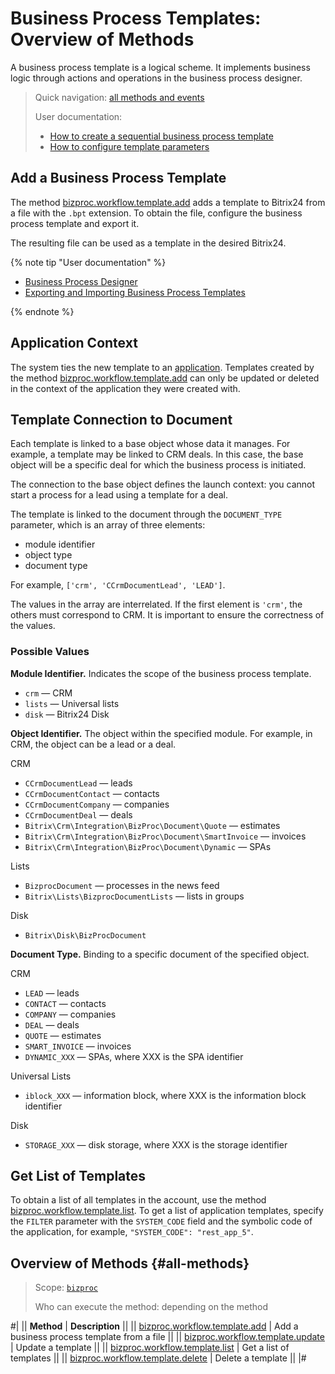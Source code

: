 # Business Process Templates: Overview of Methods

A business process template is a logical scheme. It implements business logic through actions and operations in the business process designer.

> Quick navigation: [all methods and events](#all-methods) 
> 
> User documentation: 
> - [How to create a sequential business process template](https://helpdesk.bitrix24.com/open/6034961/)
> - [How to configure template parameters](https://helpdesk.bitrix24.com/open/22522520/)

## Add a Business Process Template

The method [bizproc.workflow.template.add](./bizproc-workflow-template-add.md) adds a template to Bitrix24 from a file with the `.bpt` extension. To obtain the file, configure the business process template and export it.

The resulting file can be used as a template in the desired Bitrix24.

{% note tip "User documentation" %}

-  [Business Process Designer](https://helpdesk.bitrix24.com/open/6035031/)
-  [Exporting and Importing Business Process Templates](https://helpdesk.bitrix24.com/open/8605753/)

{% endnote %}

## Application Context

The system ties the new template to an [application](../../../settings/app-installation/index.md). Templates created by the method [bizproc.workflow.template.add](./bizproc-workflow-template-add.md) can only be updated or deleted in the context of the application they were created with.

## Template Connection to Document

Each template is linked to a base object whose data it manages. For example, a template may be linked to CRM deals. In this case, the base object will be a specific deal for which the business process is initiated.

The connection to the base object defines the launch context: you cannot start a process for a lead using a template for a deal.

The template is linked to the document through the `DOCUMENT_TYPE` parameter, which is an array of three elements:

-  module identifier
-  object type
-  document type

For example, `['crm', 'CCrmDocumentLead', 'LEAD']`.

The values in the array are interrelated. If the first element is `'crm'`, the others must correspond to CRM. It is important to ensure the correctness of the values.

### Possible Values

**Module Identifier.** Indicates the scope of the business process template.

-  `crm` — CRM
-  `lists` — Universal lists
-  `disk` — Bitrix24 Disk

**Object Identifier.** The object within the specified module. For example, in CRM, the object can be a lead or a deal.

CRM
-  `CCrmDocumentLead` — leads
-  `CCrmDocumentContact` — contacts
-  `CCrmDocumentCompany` — companies
-  `CCrmDocumentDeal` — deals
-  `Bitrix\Crm\Integration\BizProc\Document\Quote` — estimates
-  `Bitrix\Crm\Integration\BizProc\Document\SmartInvoice` — invoices
-  `Bitrix\Crm\Integration\BizProc\Document\Dynamic` — SPAs

Lists
-  `BizprocDocument` — processes in the news feed
-  `Bitrix\Lists\BizprocDocumentLists` — lists in groups

Disk
-  `Bitrix\Disk\BizProcDocument`

**Document Type.** Binding to a specific document of the specified object.

CRM
-  `LEAD` — leads
-  `CONTACT` — contacts
-  `COMPANY` — companies
-  `DEAL` — deals
-  `QUOTE` — estimates
-  `SMART_INVOICE` — invoices
-  `DYNAMIC_XXX` — SPAs, where XXX is the SPA identifier

Universal Lists
-  `iblock_XXX` — information block, where XXX is the information block identifier

Disk
-  `STORAGE_XXX` — disk storage, where XXX is the storage identifier

## Get List of Templates

To obtain a list of all templates in the account, use the method [bizproc.workflow.template.list](./bizproc-workflow-template-list.html). To get a list of application templates, specify the `FILTER` parameter with the `SYSTEM_CODE` field and the symbolic code of the application, for example, `"SYSTEM_CODE": "rest_app_5"`.

## Overview of Methods {#all-methods}

> Scope: [`bizproc`](../../scopes/permissions.md)
>
> Who can execute the method: depending on the method

#|
|| **Method** | **Description** ||
|| [bizproc.workflow.template.add](./bizproc-workflow-template-add.md) | Add a business process template from a file ||
|| [bizproc.workflow.template.update](./bizproc-workflow-template-update.md) | Update a template ||
|| [bizproc.workflow.template.list](./bizproc-workflow-template-list.md) | Get a list of templates ||
|| [bizproc.workflow.template.delete](./bizproc-workflow-template-delete.md) | Delete a template ||
|#
